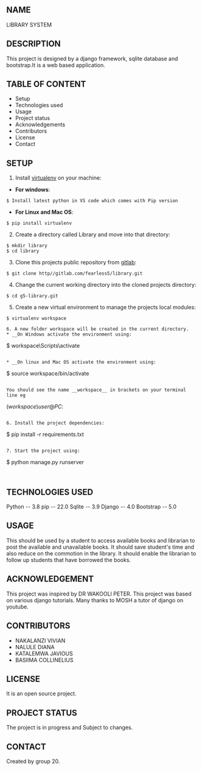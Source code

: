 ## NAME
LIBRARY SYSTEM
## DESCRIPTION
This project is designed by a django framework, sqlite database and bootstrap.It is a web based application.
## TABLE OF CONTENT
* Setup
* Technologies used
* Usage
* Project status
* Acknowledgements
* Contributors
* License
* Contact
## SETUP
1. Install [virtualenv](https://docs.python.org) on your machine:
* __For windows__:  
```
$ Install latest python in VS code which comes with Pip version
```
* __For Linux and Mac OS__:  
```
$ pip install virtualenv 
```
2. Create a directory called Library and move into that directory:   
```
$ mkdir library
$ cd library
```

3. Clone this projects public repository from [gitlab](https://gitlab.com):  
```
$ git clone http//gitlab.com/fearless5/library.git
```

4. Change the current working directory into the cloned projects directory:  
```
$ cd g5-library.git
```

5. Create a new virtual environment to manage the projects local modules:  
```
$ virtualenv workspace

6. A new folder workspace will be created in the current directory.  
* __On Windows activate the environment using:   
```
$ workspace\Scripts\activate
```

* __On linux and Mac OS activate the environment using:  
```
$ source workspace/bin/activate  
```

You should see the name __workspace__ in brackets on your terminal line eg    
```
$(workspace)user@PC:~$
```

6. Install the project dependencies:  
```
$ pip install -r requirements.txt
```

7. Start the project using:    
```
$ python manage.py runserver
```


```
## TECHNOLOGIES USED
Python -- 3.8 
pip -- 22.0 
Sqlite -- 3.9 
Django -- 4.0
Bootstrap -- 5.0

## USAGE
This should be used by a student to access available books and librarian to post the available and unavailable books.
It should save student's time and also reduce on the commotion in the library.
It should enable the librarian to follow up students that have borrowed the books.

## ACKNOWLEDGEMENT
This project was inspired by DR WAKOOLI PETER.
This project was based on various django tutorials.
Many thanks to MOSH a tutor of django on youtube.  
 
 ## CONTRIBUTORS
 * NAKALANZI VIVIAN
 * NALULE DIANA
 * KATALEMWA JAVIOUS
 * BASIIMA COLLINELIUS

 ## LICENSE
 It is an open source project.

 ## PROJECT STATUS
 The project is in progress and Subject to changes.

 ## CONTACT
 Created by group 20. 








